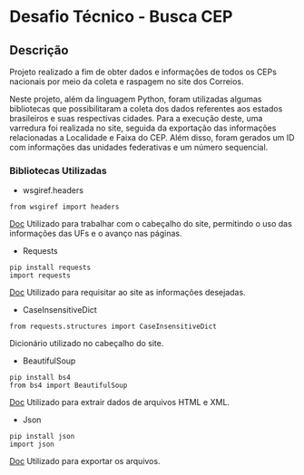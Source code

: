 # Desafio Técnico - Busca CEP


## Descrição
Projeto realizado a fim de obter dados e informações de todos os CEPs nacionais por meio da coleta e raspagem no site dos Correios. 

Neste projeto, além da linguagem Python, foram utilizadas algumas bibliotecas que possibilitaram a coleta dos dados referentes aos estados brasileiros e suas respectivas cidades.
Para a execução deste, uma varredura foi realizada no site, seguida da exportação das informações relacionadas a Localidade e Faixa do CEP. Além disso, foram gerados um ID com informações das unidades federativas e um número sequencial.

### Bibliotecas Utilizadas

- wsgiref.headers
```
from wsgiref import headers
```
[Doc](https://docs.python.org/pt-br/3.8/library/wsgiref.html?highlight=headers#module-wsgiref.headers)
Utilizado para trabalhar com o cabeçalho do site, permitindo o uso das informações das UFs e o avanço nas páginas.

- Requests
```
pip install requests
import requests
```
[Doc](https://requests.readthedocs.io/en/latest/)
Utilizado para requisitar ao site as informações desejadas.
- CaseInsensitiveDict
```
from requests.structures import CaseInsensitiveDict
```
Dicionário utilizado no cabeçalho do site.

- BeautifulSoup
```
pip install bs4
from bs4 import BeautifulSoup
```
[Doc](https://www.crummy.com/software/BeautifulSoup/bs4/doc/)
Utilizado para extrair dados de arquivos HTML e XML.
- Json
```
pip install json
import json
```
[Doc](https://docs.python.org/3/library/json.html)
Utilizado para exportar os arquivos.
